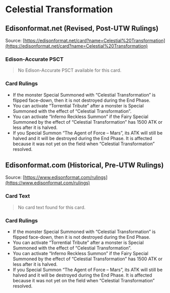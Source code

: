 # Celestial Transformation

## Edisonformat.net (Revised, Post-UTW Rulings)

Source: [https://edisonformat.net/card?name=Celestial%20Transformation](https://edisonformat.net/card?name=Celestial%20Transformation)

### Edison-Accurate PSCT

> No Edison-Accurate PSCT available for this card.

### Card Rulings

*   If the monster Special Summoned with “Celestial Transformation” is flipped face-down, then it is not destroyed during the End Phase.
*   You can activate “Torrential Tribute” after a monster is Special Summoned with the effect of “Celestial Transformation”.
*   You can activate “Inferno Reckless Summon” if the Fairy Special Summoned by the effect of “Celestial Transformation” has 1500 ATK or less after it is halved.
*   If you Special Summon “The Agent of Force – Mars”, its ATK will still be halved and it will be destroyed during the End Phase. It is affected because it was not yet on the field when “Celestial Transformation” resolved.


## Edisonformat.com (Historical, Pre-UTW Rulings)

Source: [https://www.edisonformat.com/rulings](https://www.edisonformat.com/rulings)

### Card Text

> No card text found for this card.

### Card Rulings

*   If the monster Special Summoned with “Celestial Transformation” is flipped face-down, then it is not destroyed during the End Phase.
*   You can activate “Torrential Tribute” after a monster is Special Summoned with the effect of “Celestial Transformation”.
*   You can activate “Inferno Reckless Summon” if the Fairy Special Summoned by the effect of “Celestial Transformation” has 1500 ATK or less after it is halved.
*   If you Special Summon “The Agent of Force – Mars”, its ATK will still be halved and it will be destroyed during the End Phase. It is affected because it was not yet on the field when “Celestial Transformation” resolved.


